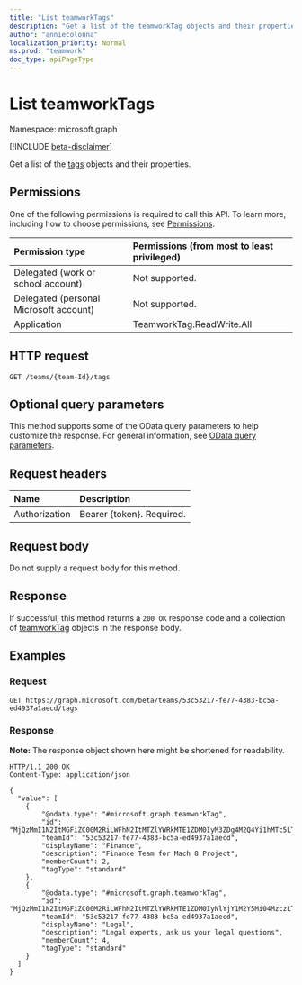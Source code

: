 ```yaml
---
title: "List teamworkTags"
description: "Get a list of the teamworkTag objects and their properties."
author: "anniecolonna"
localization_priority: Normal
ms.prod: "teamwork"
doc_type: apiPageType
---
```


# List teamworkTags
Namespace: microsoft.graph

[!INCLUDE [beta-disclaimer](../../includes/beta-disclaimer.md)]

Get a list of the [tags](../resources/teamworktag.md) objects and their properties.

## Permissions
One of the following permissions is required to call this API. To learn more, including how to choose permissions, see [Permissions](/graph/permissions-reference).

|Permission type|Permissions (from most to least privileged)|
|:---|:---|
|Delegated (work or school account)|Not supported.|
|Delegated (personal Microsoft account)|Not supported.|
|Application|TeamworkTag.ReadWrite.All|

## HTTP request

<!-- {
  "blockType": "ignored"
}
-->
``` http
GET /teams/{team-Id}/tags
```

## Optional query parameters
This method supports some of the OData query parameters to help customize the response. For general information, see [OData query parameters](/graph/query-parameters).

## Request headers
|Name|Description|
|:---|:---|
|Authorization|Bearer {token}. Required.|

## Request body
Do not supply a request body for this method.

## Response

If successful, this method returns a `200 OK` response code and a collection of [teamworkTag](../resources/teamworktag.md) objects in the response body.

## Examples

### Request
<!-- {
  "blockType": "request",
  "name": "list_teamworktag"
}
-->
``` http
GET https://graph.microsoft.com/beta/teams/53c53217-fe77-4383-bc5a-ed4937a1aecd/tags
```


### Response
**Note:** The response object shown here might be shortened for readability.
<!-- {
  "blockType": "response",
  "truncated": true,
  "@odata.type": "Collection(microsoft.graph.teamworkTag)"
}
-->
``` http
HTTP/1.1 200 OK
Content-Type: application/json

{
  "value": [
    {
        "@odata.type": "#microsoft.graph.teamworkTag",
        "id": "MjQzMmI1N2ItMGFiZC00M2RiLWFhN2ItMTZlYWRkMTE1ZDM0IyM3ZDg4M2Q4Yi1hMTc5LTRkZDctOTNiMy1hOGQzZGUxYTIxMmUjI3RhY29VSjN2RGk==",
        "teamId": "53c53217-fe77-4383-bc5a-ed4937a1aecd",
        "displayName": "Finance",
        "description": "Finance Team for Mach 8 Project",
        "memberCount": 2,
        "tagType": "standard"
    },
    {
        "@odata.type": "#microsoft.graph.teamworkTag",
        "id": "MjQzMmI1N2ItMGFiZC00M2RiLWFhN2ItMTZlYWRkMTE1ZDM0IyNlYjY1M2Y5Mi04MzczLTRkZTYtYmZlYy01YjRkMjE2YjZhZGUjIzk3ZjYyMzQ0LTU3ZGMtNDA5Yy04OGFkLWM0YWYxNDE1OGZmNQ==",
        "teamId": "53c53217-fe77-4383-bc5a-ed4937a1aecd",
        "displayName": "Legal",
        "description": "Legal experts, ask us your legal questions",
        "memberCount": 4,
        "tagType": "standard"
    }
  ]
}
```

